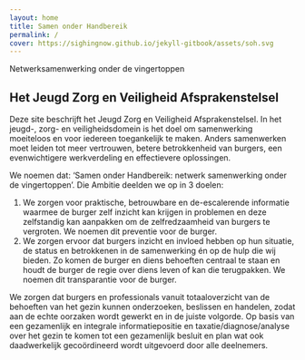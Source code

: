 ```yaml
---
layout: home
title: Samen onder Handbereik
permalink: /
cover: https://sighingnow.github.io/jekyll-gitbook/assets/soh.svg
---
```


Netwerksamenwerking onder de vingertoppen

## Het Jeugd Zorg en Veiligheid Afsprakenstelsel

Deze site beschrijft het Jeugd Zorg en Veiligheid Afsprakenstelsel. In het jeugd-, zorg- en veiligheidsdomein is het doel om samenwerking moeiteloos en voor iedereen toegankelijk te maken. Anders samenwerken moet leiden tot meer vertrouwen, betere betrokkenheid van burgers, een evenwichtigere werkverdeling en effectievere oplossingen.

We noemen dat:
‘Samen onder Handbereik: netwerk samenwerking onder de vingertoppen’.
Die Ambitie deelden we op in 3 doelen:
1. We zorgen voor praktische, betrouwbare en de-escalerende informatie waarmee de burger zelf inzicht kan krijgen in problemen en deze zelfstandig kan aanpakken om de zelfredzaamheid van burgers te vergroten. We noemen dit preventie voor de burger.
2. We zorgen ervoor dat burgers inzicht en invloed hebben op hun situatie, de status en betrokkenen in de samenwerking én op de hulp die wij bieden. Zo komen de burger en diens behoeften centraal te staan en houdt de burger de regie over diens leven of kan die terugpakken. We noemen dit transparantie voor de burger.

We zorgen dat burgers en professionals vanuit totaaloverzicht van de behoeften van het gezin kunnen onderzoeken, beslissen en handelen, zodat aan de echte oorzaken wordt gewerkt en in de juiste volgorde. Op basis van een gezamenlijk en integrale informatiepositie en taxatie/diagnose/analyse over het gezin te komen tot een gezamenlijk besluit en plan wat ook daadwerkelijk gecoördineerd wordt uitgevoerd door alle deelnemers.
